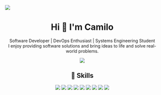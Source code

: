 <img src="https://res.cloudinary.com/dup7szo6y/image/upload/v1698420929/AppsImages/GitHubProfile/jalqnhckrvn4kpwvungq.png" with="100%"/>

<h1 align='center'>
    Hi 👋 I'm Camilo 
</h1>

<p align="center">
   Software Developer | DevOps Enthusiast | Systems Engineering Student </br> I enjoy providing software solutions and bring ideas to life and solve real-world problems.
</p>
<p align="center">
    <a href="http://camilosar.site" target="_blank">
        <img src="https://res.cloudinary.com/dup7szo6y/image/upload/v1698420929/AppsImages/GitHubProfile/ixsiy6y1joe5pqvnh9wo.png"/>
    </a>
</p>
<h2 align='center'>
    🎯 Skills
</h2>

<p align= "center">
    <img src="https://img.shields.io/badge/TypeScript-007ACC?style=for-the-badge&logo=typescript&logoColor=white"/>
    <img src="https://img.shields.io/badge/Node%20js-339933?style=for-the-badge&logo=nodedotjs&logoColor=white"/>
    <img src="https://img.shields.io/badge/PostgreSQL-316192?style=for-the-badge&logo=postgresql&logoColor=white"/>
    <img src="https://img.shields.io/badge/Python-FFD43B?style=for-the-badge&logo=python&logoColor=blue"/>
    <img src="https://img.shields.io/badge/C%2B%2B-00599C?style=for-the-badge&logo=c%2B%2B&logoColor=white"/>
    <img src="https://img.shields.io/badge/GIT-E44C30?style=for-the-badge&logo=git&logoColor=white"/>
    <img src="https://img.shields.io/badge/Amazon%20Web%20Services-232F3E?logo=amazonwebservices&logoColor=fff&style=for-the-badge"/>
    <img src="https://img.shields.io/badge/Docker-2CA5E0?style=for-the-badge&logo=docker&logoColor=white"/>
    <img src="https://img.shields.io/badge/Linux-FCC624?style=for-the-badge&logo=linux&logoColor=black"/>
    
</p>
